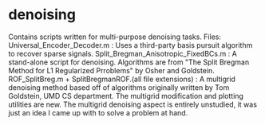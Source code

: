 # denoising
Contains scripts written for multi-purpose denoising tasks.  Files: Universal_Encoder_Decoder.m : Uses a third-party basis pursuit algorithm to recover sparse signals. Split_Bregman_Anisotropic_FixedBCs.m : A stand-alone script for denoising.  Algorithms are from "The Split Bregman Method for L1 Regularized Prroblems" by Osher and Goldstein. ROF_SplitBreg.m + SplitBregmanROF.(all file extensions) : A multigrid denoising method based off of algorithms originally written by Tom Goldstein, UMD CS department.  The multigrid modification and plotting utilities are new.  The multigrid denoising aspect is entirely unstudied, it was just an idea I came up with to solve a problem at hand. 
